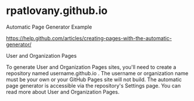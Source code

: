# rpatlovany.github.io
Automatic Page Generator Example

https://help.github.com/articles/creating-pages-with-the-automatic-generator/

User and Organization Pages

To generate User and Organization Pages sites, you'll need to create a repository named username.github.io . The username or organization name must be your own or your GitHub Pages site will not build. The automatic page generator is accessible via the repository's Settings page. You can read more about User and Organization Pages.
